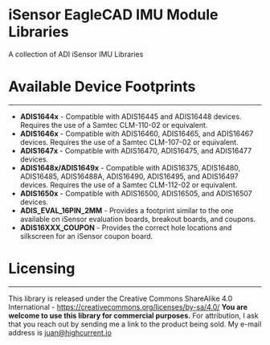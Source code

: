 # iSensor EagleCAD IMU Module Libraries
A collection of ADI iSensor IMU Libraries

# Available Device Footprints
----------------
* **ADIS1644x** - Compatible with ADIS16445 and ADIS16448 devices. Requires the use of a Samtec CLM-110-02 or equivalent.
* **ADIS1646x** - Compatible with ADIS16460, ADIS16465, and ADIS16467 devices. Requires the use of a Samtec CLM-107-02 or equivalent.
* **ADIS1647x** - Compatible with ADIS16470, ADIS16475, and ADIS16477 devices.
* **ADIS1648x/ADIS1649x** - Compatible with ADIS16375, ADIS16480, ADIS16485, ADIS16488A, ADIS16490, ADIS16495, and ADIS16497 devices. Requires the use of a Samtec CLM-112-02 or equivalent.
* **ADIS1650x** - Compatible with ADIS16500, ADIS16505, and ADIS16507 devices.
* **ADIS_EVAL_16PIN_2MM** - Provides a footprint similar to the one available on iSensor evaluation boards, breakout boards, and coupons.
* **ADIS16XXX_COUPON** - Provides the correct hole locations and silkscreen for an iSensor coupon board.

# Licensing
----------------
This library is released under the Creative Commons ShareAlike 4.0 International - https://creativecommons.org/licenses/by-sa/4.0/ 
**You are welcome to use this library for commercial purposes.** For attribution, I ask that you reach out by sending me a link to the product being sold. My e-mail address is juan@highcurrent.io
